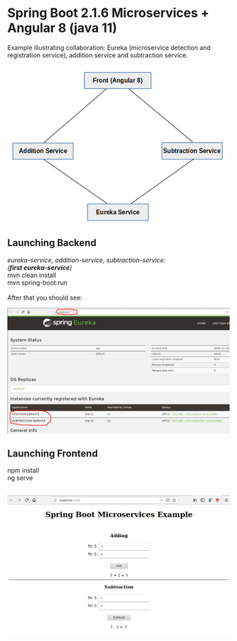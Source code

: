 # Spring Boot 2.1.6 Microservices + Angular 8 (java 11)

Example illustrating collaboration: Eureka (microservice detection and registration service), addition service and subtraction service.

![](frontend-angular8/src/assets/pic-01-microserv.png?raw=true?style=centerme)

## Launching Backend
*eureka-service, addition-service, subtraction-service:*<br/>
*(**first eureka-service**)*<br/>
mvn clean install<br/>
mvn spring-boot:run
<br/><br/>
After that you should see:

![](frontend-angular8/src/assets/pic-02-eureka.png?raw=true?style=centerme)

## Launching Frontend
npm install<br/>
ng serve
<br/><br/>

![](frontend-angular8/src/assets/pic-03-client.png?raw=true?style=centerme
)


